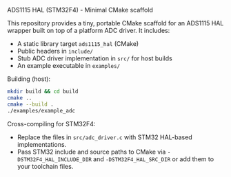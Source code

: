 ADS1115 HAL (STM32F4) - Minimal CMake scaffold

This repository provides a tiny, portable CMake scaffold for an ADS1115 HAL
wrapper built on top of a platform ADC driver. It includes:

- A static library target `ads1115_hal` (CMake)
- Public headers in `include/`
- Stub ADC driver implementation in `src/` for host builds
- An example executable in `examples/`

Building (host):

```bash
mkdir build && cd build
cmake ..
cmake --build .
./examples/example_adc
```

Cross-compiling for STM32F4:

- Replace the files in `src/adc_driver.c` with STM32 HAL-based implementations.
- Pass STM32 include and source paths to CMake via `-DSTM32F4_HAL_INCLUDE_DIR` and
  `-DSTM32F4_HAL_SRC_DIR` or add them to your toolchain files.
